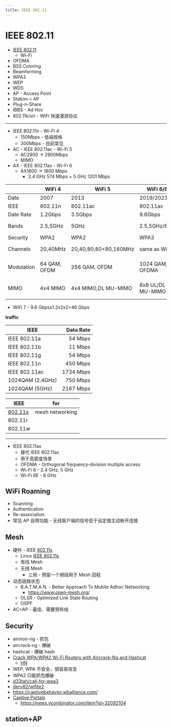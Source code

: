 ```yaml
---
title: IEEE 802.11
---
```


# IEEE 802.11

- [IEEE 802.11](https://en.wikipedia.org/wiki/IEEE_802.11)
  - Wi-Fi
- OFDMA
- BSS Coloring
- Beamforming
- WPA3
- WEP
- WDS
- AP - Access Point
- Station = AP
- Plug-n-Share
- IBBS - Ad Hoc
- 802.11k/v/r - WiFi 快速漫游协议

---

- IEEE 802.11n - Wi-Fi 4
  - 150Mbps - 低端规格
  - 300Mbps - 目前常见
- AC - IEEE 802.11ac - Wi-Fi 5
  - AC2900 -> 2900Mbps
  - MIMO
- AX - IEEE 802.11ax - Wi-Fi 6
  - AX1800 -> 1800 Mbps
    - 2.4 GHz 574 Mbps + 5 GHz 1201 Mbps

|            | WiFi 4       | WiFi 5                | WiFi 6/6E         | WiFi 7          |
| ---------- | ------------ | --------------------- | ----------------- | --------------- |
| Date       | 2007         | 2013                  | 2019/2021         | 2024            |
| IEEE       | 802.11n      | 802.11ac              | 802.11ax          | 802.11be        |
| Date Rate  | 1.2Gbps      | 3.5Gbps               | 9.6Gbps           | 46Gbps          |
| Bands      | 2.5,5GHz     | 5GHz                  | 2.5,5GHz/6GHz     | 1-7.25GHz       |
| Security   | WPA2         | WPA2                  | WPA3              | WPA3            |
| Channels   | 20,40MHz     | 20,40,80,80+80,160MHz | same as WiFi 5    | <= 320MHz       |
| Modulation | 64 QAM, OFDM | 256 QAM, OFDM         | 1024 QAM, OFDMA   | 4096 QAM, OFDMA |
| MIMO       | 4x4 MIMO     | 4x4 MIMO,DL MU-MIMO   | 8x8 UL/DL MU-MIMO | 16x16 MU-MIMO   |

- WiFi 7 - 9.6 Gbpsx1.2x2x2=46 Gbps

**traffic**

| IEEE             | Data Rate |
| ---------------- | --------: |
| IEEE 802.11a     |   54 Mbps |
| IEEE 802.11b     |   11 Mbps |
| IEEE 802.11g     |   54 Mbps |
| IEEE 802.11n     |  450 Mbps |
| IEEE 802.11ac    | 1734 Mbps |
| 1024QAM (2.4GHz) |  750 Mbps |
| 1024QAM (5GHz)   | 2167 Mbps |

| IEEE      | for             |
| --------- | --------------- |
| [802.11s] | mesh networking |
| 802.11r   |
| 802.11w   |

---

- IEEE 802.11ax
  - 替代 IEEE 802.11ac
  - 用于高密度场景
  - OFDMA - Orthogonal frequency-division multiple access
  - Wi-Fi 6 - 2.4 GHz, 5 GHz
  - Wi-Fi 6E - 6 GHz

## WiFi Roaming

- Scanning
- Authentication
- Re-association
- 常见 AP 自带功能 - 无线客户端的信号低于设定值主动断开连接

## Mesh

- 硬件 - IEEE [802.11s]
  - Linux [IEEE 802.11s](https://wireless.wiki.kernel.org/en/developers/Documentation/ieee80211/802.11s)
  - 有线 Mesh
  - 无线 Mesh
    - 三频 - 预留一个频段用于 Mesh 回程
- 动态链路状态
  - B.A.T.M.A.N. - Better Approach To Mobile Adhoc Networking
    - https://www.open-mesh.org/
  - OLSR - Optimized Link State Routing
  - OSPF
- AC+AP - 最佳、需要预布线

[802.11s]: https://en.wikipedia.org/wiki/IEEE_802.11s

## Security

- airmon-ng - 抓包
- aircrack-ng - 爆破
- hashcat - 爆破 hash
- [Crack WPA/WPA2 Wi-Fi Routers with Aircrack-Ng and Hashcat](https://github.com/brannondorsey/wifi-cracking)
  - [HN](https://news.ycombinator.com/item?id=14840539)
- WEP, WPA 不安全，很容易攻击
- WPA2 只能抓包爆破
- [d33tah/call-for-wpa3](https://github.com/d33tah/call-for-wpa3)
- [derv82/wifite2](https://github.com/derv82/wifite2)
- https://captivebehavior.wballiance.com/
- [Captive Portals](https://textslashplain.com/2022/06/24/captive-portals/)
  - https://news.ycombinator.com/item?id=32092104
## station+AP
